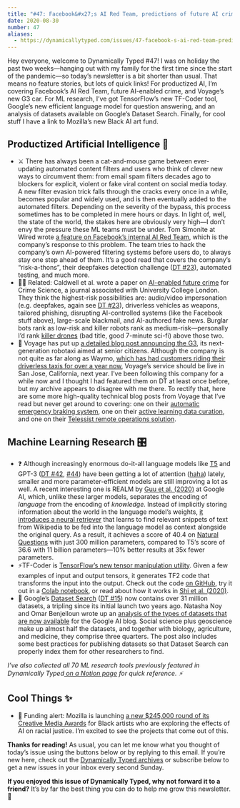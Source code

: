 ```yaml
---
title: "#47: Facebook&#x27;s AI Red Team, predictions of future AI crimes, and TensorFlow&#x27;s new TF-Coder tool "
date: 2020-08-30
number: 47
aliases:
  - https://dynamicallytyped.com/issues/47-facebook-s-ai-red-team-predictions-of-future-ai-crimes-and-tensorflow-s-new-tf-coder-tool-271283
---
```


Hey everyone, welcome to Dynamically Typed #47!
I was on holiday the past two weeks—hanging out with my family for the first time since the start of the pandemic—so today’s newsletter is a bit shorter than usual.
That means no feature stories, but lots of quick links!
For productized AI, I’m covering Facebook’s AI Red Team, future AI-enabled crime, and Voyage’s new G3 car.
For ML research, I’ve got TensorFlow’s new TF-Coder tool, Google’s new efficient language model for question answering, and an analysis of datasets available on Google’s Dataset Search.
Finally, for cool stuff I have a link to Mozilla’s new Black AI art fund.

## Productized Artificial Intelligence 🔌

* ⚔️ There has always been a cat-and-mouse game between ever-updating automated content filters and users who think of clever new ways to circumvent them: from email spam filters decades ago to blockers for explicit, violent or fake viral content on social media today. A new filter evasion trick falls through the cracks every once in a while, becomes popular and widely used, and is then eventually added to the automated filters. Depending on the severity of the bypass, this process sometimes has to be completed in mere hours or days. In light of, well, the state of the world, the stakes here are obviously very high—I don’t envy the pressure these ML teams must be under. Tom Simonite at Wired wrote [a feature on Facebook’s internal AI Red Team](https://www.wired.com/story/facebooks-red-team-hacks-ai-programs/?utm_campaign=Dynamically%20Typed&utm_medium=email&utm_source=Revue%20newsletter), which is the company’s response to this problem. The team tries to hack the company’s own AI-powered filtering systems before users do, to always stay one step ahead of them. It’s a good read that covers the company’s “risk-a-thons”, their deepfakes detection challenge ([DT #23](https://dynamicallytyped.com/issues/23-robotic-raspberry-and-lettuce-pickers-2-5-billion-objects-in-pinterest-lens-and-an-analysis-of-the-ai-reproducibility-crisis-199555?utm_campaign=Dynamically%20Typed&utm_medium=email&utm_source=Revue%20newsletter)), automated testing, and much more.
* 👮‍♀️ Related: Caldwell et al. wrote a paper on [AI-enabled future crime](https://crimesciencejournal.biomedcentral.com/articles/10.1186/s40163-020-00123-8?utm_campaign=Dynamically%20Typed&utm_medium=email&utm_source=Revue%20newsletter) for Crime Science, a journal associated with University College London. They think the highest-risk possibilities are: audio/video impersonation (e.g. deepfakes, again see [DT #23](https://dynamicallytyped.com/issues/23-robotic-raspberry-and-lettuce-pickers-2-5-billion-objects-in-pinterest-lens-and-an-analysis-of-the-ai-reproducibility-crisis-199555?utm_campaign=Dynamically%20Typed&utm_medium=email&utm_source=Revue%20newsletter)), driverless vehicles as weapons, tailored phishing, disrupting AI-controlled systems (like the Facebook stuff above), large-scale blackmail, and AI-authored fake news. Burglar bots rank as low-risk and killer robots rank as medium-risk—personally I’d rank [killer drones](https://vimeo.com/243423161?utm_campaign=Dynamically%20Typed&utm_medium=email&utm_source=Revue%20newsletter) (bad title, good 7-minute sci-fi) above those two.
* 🚗 Voyage has put up [a detailed blog post announcing the G3](https://news.voyage.auto/introducing-the-voyage-g3-robotaxi-8f8772094193?utm_campaign=Dynamically%20Typed&utm_medium=email&utm_source=Revue%20newsletter), its next-generation robotaxi aimed at senior citizens. Although the company is not quite as far along as Waymo, [which has had customers riding their driverless taxis for over a year now](https://techcrunch.com/2019/11/01/hailing-a-driverless-ride-in-a-waymo/?utm_campaign=Dynamically%20Typed&utm_medium=email&utm_source=Revue%20newsletter), Voyage’s service should be live in San Jose, California, next year. I’ve been following this company for a while now and I thought I had featured them on DT at least once before, but my archive appears to disagree with me there. To rectify that, here are some more high-quality technical blog posts from Voyage that I’ve read but never get around to covering: one on their [automatic emergency braking system](https://news.voyage.auto/a-supercharged-automatic-emergency-braking-system-6f01baeb116b?utm_campaign=Dynamically%20Typed&utm_medium=email&utm_source=Revue%20newsletter), one on their [active learning data curation](https://news.voyage.auto/active-learning-and-why-not-all-data-is-created-equal-8a43a758c6f9?utm_campaign=Dynamically%20Typed&utm_medium=email&utm_source=Revue%20newsletter), and one on their [Telessist remote operations solution](https://news.voyage.auto/introducing-voyage-telessist-a085e4c1f691?utm_campaign=Dynamically%20Typed&utm_medium=email&utm_source=Revue%20newsletter).

## Machine Learning Research 🎛

* ❓ Although increasingly enormous do-it-all language models like [T5](http://ai.googleblog.com/2020/02/exploring-transfer-learning-with-t5.html?utm_campaign=Dynamically%20Typed&utm_medium=email&utm_source=Revue%20newsletter) and GPT-3 ([DT #42](https://dynamicallytyped.com/issues/42-facial-recognition-exodus-openai-s-new-gpt-3-language-model-and-oil-in-the-cloud-254772?utm_campaign=Dynamically%20Typed&utm_medium=email&utm_source=Revue%20newsletter), [#44](https://dynamicallytyped.com/issues/44-one-month-in-gpt-3-powered-openai-api-demos-take-the-web-by-storm-261577?utm_campaign=Dynamically%20Typed&utm_medium=email&utm_source=Revue%20newsletter)) have been getting a lot of attention ([haha](https://arxiv.org/abs/1706.03762?utm_campaign=Dynamically%20Typed&utm_medium=email&utm_source=Revue%20newsletter)) lately, smaller and more parameter-efficient models are still improving a lot as well. A recent interesting one is REALM by [Guu et al. (2020)](https://arxiv.org/abs/2002.08909?utm_campaign=Dynamically%20Typed&utm_medium=email&utm_source=Revue%20newsletter) at Google AI, which, unlike these larger models, separates the encoding of _language_ from the encoding of _knowledge._ Instead of implicitly storing information about the world in the language model’s weights, [it introduces a neural retriever](https://ai.googleblog.com/2020/08/realm-integrating-retrieval-into.html?utm_campaign=Dynamically%20Typed&utm_medium=email&utm_source=Revue%20newsletter) that learns to find relevant snippets of text from Wikipedia to be fed into the language model as context alongside the original query. As a result, it achieves a score of 40.4 on [Natural Questions](https://ai.googleblog.com/2019/01/natural-questions-new-corpus-and.html?utm_campaign=Dynamically%20Typed&utm_medium=email&utm_source=Revue%20newsletter) with just 300 million parameters, compared to T5’s score of 36.6 with 11 billion parameters—10% better results at 35x fewer parameters.
* ⚡️TF-Coder is [TensorFlow’s new tensor manipulation utility](https://blog.tensorflow.org/2020/08/introducing-tensorflow-coder-tool.html?utm_campaign=Dynamically%20Typed&utm_medium=email&utm_source=Revue%20newsletter). Given a few examples of input and output tensors, it generates TF2 code that transforms the input into the output. Check out the code [on GitHub](https://github.com/google-research/tensorflow-coder?utm_campaign=Dynamically%20Typed&utm_medium=email&utm_source=Revue%20newsletter), try it out in a [Colab notebook](https://colab.research.google.com/github/google-research/tensorflow-coder/blob/master/TF-Coder_Colab.ipynb?utm_campaign=Dynamically%20Typed&utm_medium=email&utm_source=Revue%20newsletter), or read about how it works in [Shi et al. (2020)](https://arxiv.org/abs/2003.09040?utm_campaign=Dynamically%20Typed&utm_medium=email&utm_source=Revue%20newsletter).
* 🔎 Google’s [Dataset Search](https://datasetsearch.research.google.com?utm_campaign=Dynamically%20Typed&utm_medium=email&utm_source=Revue%20newsletter) ([DT #15](https://dynamicallytyped.com/issues/15-neural-avatars-ai-on-the-edge-and-apple-s-new-create-ml-app-180967?utm_campaign=Dynamically%20Typed&utm_medium=email&utm_source=Revue%20newsletter)) now contains over 31 million datasets, a tripling since its initial launch two years ago. Natasha Noy and Omar Benjelloun wrote up an [analysis of the types of datasets that are now available](https://ai.googleblog.com/2020/08/an-analysis-of-online-datasets-using.html?utm_campaign=Dynamically%20Typed&utm_medium=email&utm_source=Revue%20newsletter) for the Google AI blog. Social science plus geoscience make up almost half the datasets, and together with biology, agriculture, and medicine, they comprise three quarters. The post also includes some best practices for publishing datasets so that Dataset Search can properly index them for other researchers to find.

_I’ve also collected all 70 ML research tools previously featured in Dynamically Typed_[ _on a Notion page_](https://www.notion.so/adab36fecaea4306880898f41dcb9cb3?utm_campaign=Dynamically%20Typed&utm_medium=email&utm_source=Revue%20newsletter&v=cb3a74562c914234ac171931dad6c2e4) _for quick reference.
⚡️_

## Cool Things ✨

* 🎨 Funding alert: Mozilla is launching [a new $245,000 round of its Creative Media Awards](https://foundation.mozilla.org/en/blog/supporting-black-artists-who-are-examining-ai/?utm_campaign=Dynamically%20Typed&utm_medium=email&utm_source=Revue%20newsletter) for Black artists who are exploring the effects of AI on racial justice. I’m excited to see the projects that come out of this.

**Thanks for reading!**
As usual, you can let me know what you thought of today’s issue using the buttons below or by replying to this email.
If you’re new here, check out the [Dynamically Typed archives](https://dynamicallytyped.com/?utm_campaign=Dynamically%20Typed&utm_medium=email&utm_source=Revue%20newsletter) or subscribe below to get a new issues in your inbox every second Sunday.

**If you enjoyed this issue of Dynamically Typed, why not forward it to a friend?**
It’s by far the best thing you can do to help me grow this newsletter.
🏰